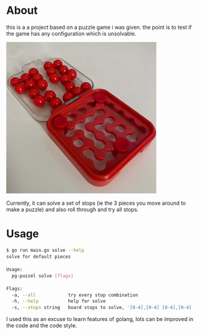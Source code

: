 

# About
this is a a project based on a puzzle game i was given. the point is to test if the game has any configuration which is unsolvable.

<img src="doc/puzzle.jpg" width="400">

Currently, it can solve a set of stops (ie the 3 pieces you move around to make a puzzle) and also roll through and try all stops.


# Usage

```bash
$ go run main.go solve --help
solve for default pieces

Usage:
  pg-puzzel solve [flags]

Flags:
  -a, --all            try every stop combination
  -h, --help           help for solve
  -s, --stops string   board stops to solve, '[0-4],[0-4] [0-4],[0-4] [0-4],[0-4]' (default "0,0 0,4 4,2")
```

I used this as an excuse to learn features of golang, lots can be improved in the code and the code style.
